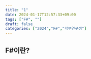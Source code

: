 ```yaml
---
title: "1"
date: 2024-01-17T12:57:33+09:00
tags: ["F#", ""]
draft: false
categories: ["2024","F#","학부연구생"]
---
```

## F#이란?


<!---![name](https://github.com/246p/blog/blob/main/Hugo/blog/content/post/hacking/image/FILENAME.png?raw=true)>
